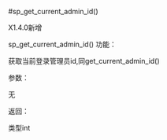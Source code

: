 #sp_get_current_admin_id()

X1.4.0新增

sp_get_current_admin_id()
功能：

获取当前登录管理员id,同get_current_admin_id()

参数：

无

返回：

类型int